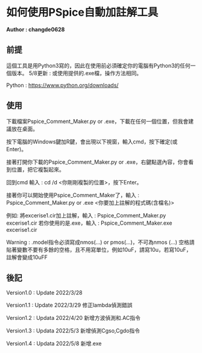 # 如何使用PSpice自動加註解工具

**Author : changde0628**

## 前提

這個工具是用Python3寫的，因此在使用前必須確定你的電腦有Python3的任何一個版本。
5/8更新 : 或使用提供的.exe檔，操作方法相同。

Python : https://www.python.org/downloads/

## 使用

下載檔案Pspice_Comment_Maker.py or .exe，下載在任何一個位置，但我會建議放在桌面。

按下電腦的Windows鍵加R鍵，會出現以下視窗，輸入cmd，按下確定(或Enter)。

接著打開你下載的Pspice_Comment_Maker.py or .exe，右鍵點選內容，你會看到位置，把它複製起來。

回到cmd 輸入 : cd /d <你剛剛複製的位置>，按下Enter。

接著你可以開始使用Pspice_Comment_Maker了，輸入 : Pspice_Comment_Maker.py or .exe <你要加上註解的程式碼(含檔名)>

例如: 將excerise1.cir加上註解，輸入 : Pspice_Comment_Maker.py excerise1.cir
若你使用的是.exe，輸入 : Pspice_Comment_Maker.exe excerise1.cir

Warning : .model指令必須寫成nmos(...) or pmos(...)，不可為nmos (...) 
空格請貼著變數不要有多餘的空格，且不用寫單位，例如10uF，請寫10u，若寫10uF，註解會變成10uFF

## 後記

Version1.0 : Update 2022/3/28

Version1.1 : Update 2022/3/29 修正lambda偵測錯誤

Version1.2 : Updata 2022/4/20 新增方波偵測和.AC指令

Version1.3 : Updata 2022/5/3 新增偵測Cgso,Cgdo指令

Version1.4 : Updata 2022/5/8 新增.exe
